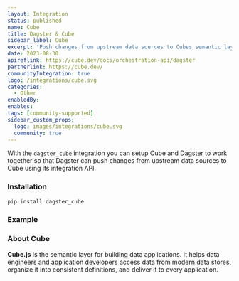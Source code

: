 ```yaml
---
layout: Integration
status: published
name: Cube
title: Dagster & Cube
sidebar_label: Cube
excerpt: 'Push changes from upstream data sources to Cubes semantic layer.'
date: 2023-08-30
apireflink: https://cube.dev/docs/orchestration-api/dagster
partnerlink: https://cube.dev/
communityIntegration: true
logo: /integrations/cube.svg
categories:
  - Other
enabledBy:
enables:
tags: [community-supported]
sidebar_custom_props: 
  logo: images/integrations/cube.svg
  community: true
---
```


With the `dagster_cube` integration you can setup Cube and Dagster to work together so that Dagster can push changes from upstream data sources to Cube using its integration API.

### Installation

```bash
pip install dagster_cube
```

### Example

<CodeExample path="docs_snippets/docs_snippets/integrations/cube.py" language="python" />

### About Cube

**Cube.js** is the semantic layer for building data applications. It helps data engineers and application developers access data from modern data stores, organize it into consistent definitions, and deliver it to every application.
